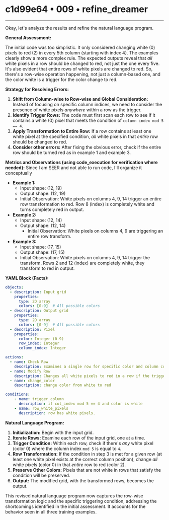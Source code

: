 # c1d99e64 • 009 • refine_dreamer

---
Okay, let's analyze the results and refine the natural language program.

**General Assessment:**

The initial code was too simplistic. It only considered changing white (0) pixels to red (2) in every 5th column (starting with index 4).  The examples clearly show a more complex rule. The expected outputs reveal that *all* white pixels in a row should be changed to red, not just the one every five. It's also evident that entire rows of white pixels are changed to red. So, there's a row-wise operation happening, not just a column-based one, and the color white is a trigger for the color change to red.

**Strategy for Resolving Errors:**

1.  **Shift from Column-wise to Row-wise and Global Consideration:** Instead of focusing on specific column indices, we need to consider the presence of white pixels *anywhere* within a row as the trigger.
2.  **Identify Trigger Rows:** The code must first scan each row to see if it contains a white (0) pixel that meets the condition of `column index mod 5 == 4`.
3.  **Apply Transformation to Entire Row:** If a row contains at least one white pixel at the specified condition, *all* white pixels in that *entire* row should be changed to red.
4. **Consider other errors:** After fixing the obvious error, check if the entire row should be turned red as in example 1 and example 3.

**Metrics and Observations (using code_execution for verification where needed):**
Since I am SEER and not able to run code, I'll organize it conceptually

*   **Example 1:**
    *   Input shape: (12, 19)
    *   Output shape: (12, 19)
    *   Initial Observation: White pixels on columns 4, 9, 14 trigger an entire row transformation to red. Row 8 (index) is completely white and turns completely red in output.
*   **Example 2:**
    *   Input shape: (12, 14)
    *   Output shape: (12, 14)
        *    Initial Observation: White pixels on columns 4, 9 are triggering an entire row transform.
*   **Example 3:**
    *   Input shape: (17, 15)
    *   Output shape: (17, 15)
    *   Initial Observation: White pixels on columns 4, 9, 14 trigger the transform. Rows 2 and 12 (index) are completely white, they transform to red in output.

**YAML Block (Facts):**

```yaml
objects:
  - description: Input grid
    properties:
      type: 2D array
      colors: [0-9]  # All possible colors
  - description: Output grid
    properties:
      type: 2D array
      colors: [0-9]  # All possible colors
  - description: Pixel
    properties:
      color: Integer (0-9)
      row_index: Integer
      column_index: Integer

actions:
  - name: Check Row
    description: Examines a single row for specific color and column conditions.
  - name: Modify Row
    description: Changes all white pixels to red in a row if the trigger condition is met.
  - name: change_color
    description: change color from white to red

conditions:
    - name: trigger_column
      description: if col_index mod 5 == 4 and color is white
    - name: row_white_pixels
      description: row has white pixels.

```

**Natural Language Program:**

1.  **Initialization:** Begin with the input grid.
2.  **Iterate Rows:** Examine each row of the input grid, one at a time.
3.  **Trigger Condition:** Within each row, check if there's *any* white pixel (color 0) where the column index `mod 5` is equal to `4`.
4.  **Row Transformation:** If the condition in step 3 is met for a given row (at least one white pixel exists at the correct column position), change *all* white pixels (color 0) in that *entire* row to red (color 2).
5.  **Preserve Other Colors:** Pixels that are not white in rows that satisfy the condition will be preserved.
6.  **Output:** The modified grid, with the transformed rows, becomes the output.

This revised natural language program now captures the row-wise transformation logic and the specific triggering condition, addressing the shortcomings identified in the initial assessment. It accounts for the behavior seen in all three training examples.

